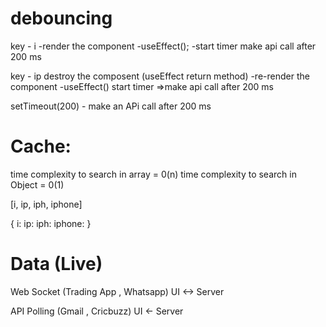 # debouncing

key - i
-render the component
-useEffect();
-start timer make api call after 200 ms

key - ip
destroy the composent (useEffect return method)
-re-render the component
-useEffect()
start timer ⇒make api call after 200 ms

setTimeout(200) - make an APi call after 200 ms

# Cache:

time complexity to search in array = 0(n)
time complexity to search in Object = 0(1)

[i, ip, iph, iphone]

{
  i:
  ip:
  iph:
  iphone:
}

# Data (Live)

  Web Socket (Trading App , Whatsapp)   UI <-> Server

  API Polling (Gmail , Cricbuzz)        UI <- Server
    

